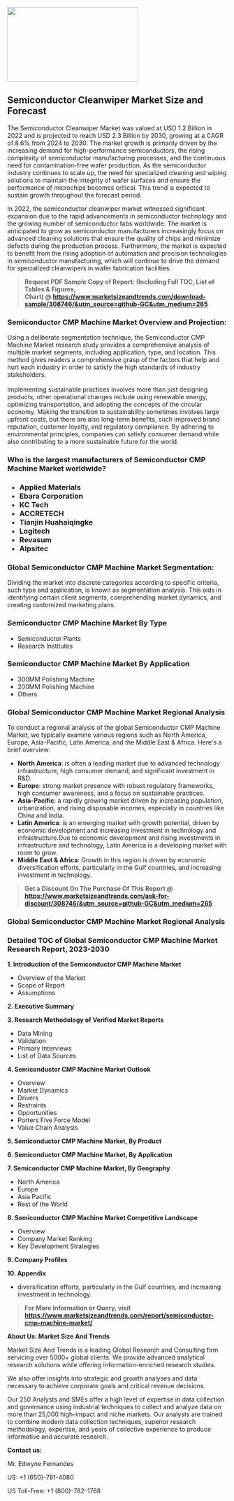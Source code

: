 <p><img class="alignnone size-medium wp-image-20088" src="https://ffe5etoiles.com/wp-content/uploads/2024/12/MST1-300x171.png" alt="" width="300" height="171" /></p><h2>Semiconductor Cleanwiper Market Size and Forecast</h2><p>The Semiconductor Cleanwiper Market was valued at USD 1.2 Billion in 2022 and is projected to reach USD 2.3 Billion by 2030, growing at a CAGR of 8.6% from 2024 to 2030. The market growth is primarily driven by the increasing demand for high-performance semiconductors, the rising complexity of semiconductor manufacturing processes, and the continuous need for contamination-free wafer production. As the semiconductor industry continues to scale up, the need for specialized cleaning and wiping solutions to maintain the integrity of wafer surfaces and ensure the performance of microchips becomes critical. This trend is expected to sustain growth throughout the forecast period.</p><p>In 2022, the semiconductor cleanwiper market witnessed significant expansion due to the rapid advancements in semiconductor technology and the growing number of semiconductor fabs worldwide. The market is anticipated to grow as semiconductor manufacturers increasingly focus on advanced cleaning solutions that ensure the quality of chips and minimize defects during the production process. Furthermore, the market is expected to benefit from the rising adoption of automation and precision technologies in semiconductor manufacturing, which will continue to drive the demand for specialized cleanwipers in wafer fabrication facilities.</p></p><blockquote id="" class=""><strong>Request PDF Sample Copy of Report: (Including Full TOC, List of Tables &amp; Figures, Chart)&nbsp;@&nbsp;<strong><a href="https://www.marketsizeandtrends.com/download-sample/308746/&utm_source=github-GC&utm_medium=265" target="_blank">https://www.marketsizeandtrends.com/download-sample/308746/&utm_source=github-GC&utm_medium=265</a></strong></strong></blockquote><h3 id="" class="">Semiconductor CMP Machine Market&nbsp;Overview and Projection:</h3><p id="" class="">Using a deliberate segmentation technique, the Semiconductor CMP Machine Market research study provides a comprehensive analysis of multiple market segments, including application, type, and location. This method gives readers a comprehensive grasp of the factors that help and hurt each industry in order to satisfy the high standards of industry stakeholders. <br /> <br />Implementing sustainable practices involves more than just designing products; other operational changes include using renewable energy, optimizing transportation, and adopting the concepts of the circular economy. Making the transition to sustainability sometimes involves large upfront costs, but there are also long-term benefits, such improved brand reputation, customer loyalty, and regulatory compliance. By adhering to environmental principles, companies can satisfy consumer demand while also contributing to a more sustainable future for the world.</p><h3 id="" class="">Who is the largest manufacturers of&nbsp;Semiconductor CMP Machine Market worldwide?</h3><h3 class=""><p><ul><li>Applied Materials </li><li> Ebara Corporation </li><li> KC Tech </li><li> ACCRETECH </li><li> Tianjin Huahaiqingke </li><li> Logitech </li><li> Revasum </li><li> Alpsitec</li></ul></p></h3><h3 id="" class="">Global&nbsp;Semiconductor CMP Machine Market Segmentation:</h3><p id="" class="">Dividing the market into discrete categories according to specific criteria, such type and application, is known as segmentation analysis. This aids in identifying certain client segments, comprehending market dynamics, and creating customized marketing plans.</p><h3 id="" class="">Semiconductor CMP Machine Market&nbsp;By Type</h3><p><p><ul><li>Semiconductor Plants</li><li> Research Institutes</p></li></ul></p></p><h3 id="" class="">Semiconductor CMP Machine Market&nbsp;By Application</h3><p class=""><p><ul><li>300MM Polishing Machine</li><li> 200MM Polishing Machine</li><li> Others</li></ul></p></p><h3 id="" class="">Global Semiconductor CMP Machine Market Regional Analysis</h3><p id="" class="">To conduct a regional analysis of the global Semiconductor CMP Machine Market, we typically examine various regions such as North America, Europe, Asia-Pacific, Latin America, and the Middle East &amp; Africa. Here's a brief overview:</p><ul><li><strong>North America</strong>: is often a leading market due to advanced technology infrastructure, high consumer demand, and significant investment in R&amp;D.</li><li><strong>Europe</strong>: strong market presence with robust regulatory frameworks, high consumer awareness, and a focus on sustainable practices.</li><li><strong>Asia-Pacific</strong>: a rapidly growing market driven by increasing population, urbanization, and rising disposable incomes, especially in countries like China and India.</li><li><strong>Latin America</strong>: is an emerging market with growth potential, driven by economic development and increasing investment in technology and infrastructure.Due to economic development and rising investments in infrastructure and technology, Latin America is a developing market with room to grow.</li><li><strong>Middle East &amp; Africa</strong>: Growth in this region is driven by economic diversification efforts, particularly in the Gulf countries, and increasing investment in technology.</li></ul><blockquote id="" class=""><strong>Get a Discount On The Purchase Of This Report @ <strong><a href="https://www.marketsizeandtrends.com/ask-for-discount/308746/&utm_source=github-GC&utm_medium=265" target="_blank">https://www.marketsizeandtrends.com/ask-for-discount/308746/&utm_source=github-GC&utm_medium=265</a></strong></strong></blockquote><h3 id="" class="">Global Semiconductor CMP Machine Market Regional Analysis</h3><h3 id="" class="">Detailed TOC of Global Semiconductor CMP Machine Market Research Report, 2023-2030</h3><p id="" class=""><strong>1. Introduction of the Semiconductor CMP Machine Market</strong></p><ul><li>Overview of the Market</li><li>Scope of Report</li><li>Assumptions</li></ul><p id="" class=""><strong>2. Executive Summary</strong></p><p id="" class=""><strong>3. Research Methodology of Verified Market Reports</strong></p><ul><li>Data Mining</li><li>Validation</li><li>Primary Interviews</li><li>List of Data Sources</li></ul><p id="" class=""><strong>4. Semiconductor CMP Machine Market Outlook</strong></p><ul><li>Overview</li><li>Market Dynamics</li><li>Drivers</li><li>Restraints</li><li>Opportunities</li><li>Porters Five Force Model</li><li>Value Chain Analysis</li></ul><p id="" class=""><strong>5. Semiconductor CMP Machine Market, By Product</strong></p><p id="" class=""><strong>6. Semiconductor CMP Machine Market, By Application</strong></p><p id="" class=""><strong>7. Semiconductor CMP Machine Market, By Geography</strong></p><ul><li>North America</li><li>Europe</li><li>Asia Pacific</li><li>Rest of the World</li></ul><p id="" class=""><strong>8. Semiconductor CMP Machine Market Competitive Landscape</strong></p><ul><li>Overview</li><li>Company Market Ranking</li><li>Key Development Strategies</li></ul><p id="" class=""><strong>9. Company Profiles</strong></p><p id="" class=""><strong>10. Appendix</strong></p><ul><li>diversification efforts, particularly in the Gulf countries, and increasing investment in technology.</li></ul><blockquote id="" class=""><strong>For More Information or Query, visit <strong><strong><a href="https://www.marketsizeandtrends.com/report/semiconductor-cmp-machine-market/" target="_blank">https://www.marketsizeandtrends.com/report/semiconductor-cmp-machine-market/</a></strong></strong></strong></blockquote><p id="" class=""><strong>About Us: Market Size And Trends</strong></p><p id="" class="">Market Size And Trends is a leading Global Research and Consulting firm servicing over 5000+ global clients. We provide advanced analytical research solutions while offering information-enriched research studies.</p><p id="" class="">We also offer insights into strategic and growth analyses and data necessary to achieve corporate goals and critical revenue decisions.</p><p id="" class="">Our 250 Analysts and SMEs offer a high level of expertise in data collection and governance using industrial techniques to collect and analyze data on more than 25,000 high-impact and niche markets. Our analysts are trained to combine modern data collection techniques, superior research methodology, expertise, and years of collective experience to produce informative and accurate research.</p><p id="" class=""><strong>Contact us:</strong></p><p id="" class="">Mr. Edwyne Fernandes</p><p id="" class="">US: +1 (650)-781-4080</p><p id="" class="">US Toll-Free: +1 (800)-782-1768</p>
